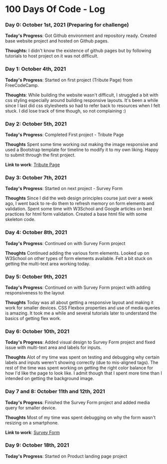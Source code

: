# 100 Days Of Code - Log

### Day 0: October 1st, 2021 (Preparing for challenge)

**Today's Progress**: Got Github environment and repository ready. Created base website project and hosted on Github pages. 

**Thoughts:** I didn't know the existence of github pages but by following tutorials to host project on it was not difficult. 


### Day 1: October 4th, 2021

**Today's Progress**: Started on first project (Tribute Page) from FreeCodeCamp. 

**Thoughts**: While building the website wasn't difficult, I struggled a bit with css styling especially around building responsive layouts. It's been a while since I last did css stylesheets so had to refer back to resources when I felt stuck. I did lose track of time though, so not complaining :)


### Day 2: October 5th, 2021

**Today's Progress**: Completed First project - Tribute Page

**Thoughts** Spent some time working out making the image responsive and used a Bootstrap template for timeline to modify it to my own liking. Happy to submit through the first project.

**Link to work**: [Tribute Page](https://shomal.github.io/tribute-page/)


### Day 3: October 7th, 2021

**Today's Progress**: Started on next project - Survey Form

**Thoughts** Since I did the web design principles course just over a week ago, I went back to re-do them to refresh memory on form elements and validation. Spent some time with W3School and Google articles on best practices for html form validation. Created a base html file with some skeleton code.

### Day 4: October 8th, 2021

**Today's Progress**: Continued on with Survey Form project

**Thoughts** Continued adding the various form elements. Looked up on W3School on other types of form elements available. Felt a bit stuck on getting the multi-text area working today. 

### Day 5: October 9th, 2021

**Today's Progress**: Continued on with Survey Form project with adding responsiveness to the layout

**Thoughts** Today was all about getting a responsive layout and making it work for smaller devices. CSS Flexbox properties and use of media queries is amazing. It took me a while and several tutorials later to understand the basics of getting flex work. 

### Day 6: October 10th, 2021

**Today's Progress**: Added visual design to Survey Form project and fixed issue with multi-text area and labels for inputs.

**Thoughts** Alot of my time was spent on testing and debugging why certain labels and inputs weren't showing correctly (due to mis-aligned tags). The rest of the time was spent working on getting the right color balance for how I'd like the page to look like. I admit though that I spent more time than I intended on getting the background image.


### Day 7 and 8: October 11th and 12th, 2021

**Today's Progress**: Finished the Survey Form project and added media query for smaller device.

**Thoughts** Most of my time was spent debugging on why the form wasn't resizing on a smartphone. 

**Link to work**: [Survey Form](https://shomal.github.io/survey-form/)


### Day 9: October 18th, 2021

**Today's Progress**: Started on Product landing page project


<!---
**Link(s) to work**
1. [Find the Longest Word in a String](https://www.freecodecamp.com/challenges/find-the-longest-word-in-a-string)
2. [Title Case a Sentence](https://www.freecodecamp.com/challenges/title-case-a-sentence)
-->
